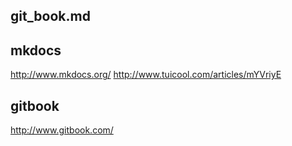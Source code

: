 git_book.md
---

## mkdocs

http://www.mkdocs.org/
http://www.tuicool.com/articles/mYVriyE

## gitbook

http://www.gitbook.com/